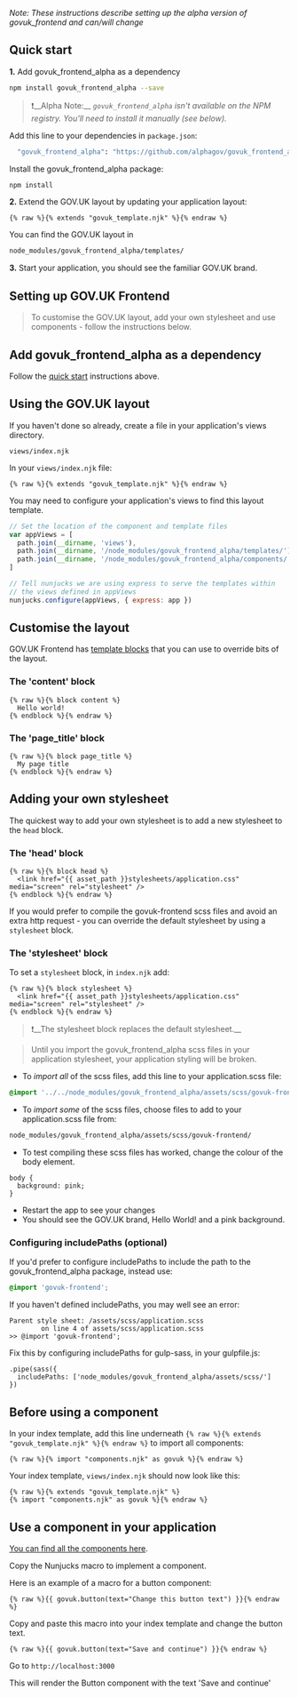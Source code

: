 *Note: These instructions describe setting up the alpha version of govuk_frontend and can/will change*

## Quick start

**1.** Add govuk_frontend_alpha as a dependency

```bash
npm install govuk_frontend_alpha --save
```

> ❗️__Alpha Note:__ *`govuk_frontend_alpha` isn't available on the NPM registry. You'll need to install it manually (see below).*

Add this line to your dependencies in `package.json`:

```bash
  "govuk_frontend_alpha": "https://github.com/alphagov/govuk_frontend_alpha/releases/download/0.0.1-alpha/govuk_frontend_alpha-0.0.1-npm.tgz"
```

Install the govuk_frontend_alpha package:

```bash
npm install
```

**2.** Extend the GOV.UK layout by updating your application layout:

```nunjucks
{% raw %}{% extends "govuk_template.njk" %}{% endraw %}
```
You can find the GOV.UK layout in

```bash
node_modules/govuk_frontend_alpha/templates/
```

**3.** Start your application, you should see the familiar GOV.UK brand.

## Setting up GOV.UK Frontend

> To customise the GOV.UK layout, add your own stylesheet and use components - follow the instructions below.

## Add govuk_frontend_alpha as a dependency

Follow the [quick start](/docs/using-with-node#quick-start) instructions above.

## Using the GOV.UK layout

If you haven't done so already, create a file in your application's views directory.

```
views/index.njk
```

In your `views/index.njk` file:

```nunjucks
{% raw %}{% extends "govuk_template.njk" %}{% endraw %}
```

You may need to configure your application's views to find this layout template.

```javascript
// Set the location of the component and template files
var appViews = [
  path.join(__dirname, 'views'),
  path.join(__dirname, '/node_modules/govuk_frontend_alpha/templates/'),
  path.join(__dirname, '/node_modules/govuk_frontend_alpha/components/')
]

// Tell nunjucks we are using express to serve the templates within
// the views defined in appViews
nunjucks.configure(appViews, { express: app })
```

## Customise the layout

GOV.UK Frontend has [template blocks](/docs/template-blocks) that you can use to override bits of the layout.

### The 'content' block

```nunjucks
{% raw %}{% block content %}
  Hello world!
{% endblock %}{% endraw %}
```

### The 'page_title' block

```nunjucks
{% raw %}{% block page_title %}
  My page title
{% endblock %}{% endraw %}
```

## Adding your own stylesheet

The quickest way to add your own stylesheet is to add a new stylesheet to the `head` block.

### The 'head' block

```nunjucks
{% raw %}{% block head %}
  <link href="{{ asset_path }}stylesheets/application.css" media="screen" rel="stylesheet" />
{% endblock %}{% endraw %}
```

If you would prefer to compile the govuk-frontend scss files and avoid an extra http request -
you can override the default stylesheet by using a `stylesheet` block.

### The 'stylesheet' block

To set a `stylesheet` block, in `index.njk` add:

```nunjucks
{% raw %}{% block stylesheet %}
  <link href="{{ asset_path }}stylesheets/application.css" media="screen" rel="stylesheet" />
{% endblock %}{% endraw %}
```

> ❗️__The stylesheet block replaces the default stylesheet.__

> Until you import the govuk_frontend_alpha scss files in your application stylesheet, your application styling will be broken.

* To _import all_ of the scss files, add this line to your application.scss file:

```scss
@import '../../node_modules/govuk_frontend_alpha/assets/scss/govuk-frontend';
```

* To _import some_ of the scss files,
choose files to add to your application.scss file from:

```bash
node_modules/govuk_frontend_alpha/assets/scss/govuk-frontend/
```

* To test compiling these scss files has worked, change the colour of the body element.

```
body {
  background: pink;
}
```

* Restart the app to see your changes
* You should see the GOV.UK brand, Hello World! and a pink background.

### Configuring includePaths (optional)

If you'd prefer to configure includePaths to include the path to the govuk_frontend_alpha package, instead use:

```scss
@import 'govuk-frontend';
```

If you haven't defined includePaths, you may well see an error:

```
Parent style sheet: /assets/scss/application.scss
        on line 4 of assets/scss/application.scss
>> @import 'govuk-frontend';
```

Fix this by configuring includePaths for gulp-sass, in your gulpfile.js:

```
.pipe(sass({
  includePaths: ['node_modules/govuk_frontend_alpha/assets/scss/']
})
```

## Before using a component

In your index template, add this line underneath `{% raw %}{% extends "govuk_template.njk" %}{% endraw %}` to import all components:

```nunjucks
{% raw %}{% import "components.njk" as govuk %}{% endraw %}
```

Your index template, `views/index.njk` should now look like this:

```nunjucks
{% raw %}{% extends "govuk_template.njk" %}
{% import "components.njk" as govuk %}{% endraw %}
```

## Use a component in your application

[You can find all the components here](http://govuk-frontend-alpha.herokuapp.com/).

Copy the Nunjucks macro to implement a component.

Here is an example of a macro for a button component:

```nunjucks
{% raw %}{{ govuk.button(text="Change this button text") }}{% endraw %}
```

Copy and paste this macro into your index template and change the button text.

```nunjucks
{% raw %}{{ govuk.button(text="Save and continue") }}{% endraw %}
```

Go to `http://localhost:3000`

This will render the Button component with the text 'Save and continue'
